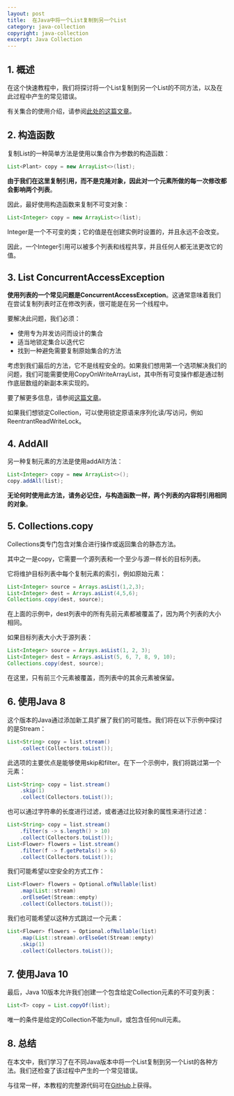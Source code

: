 ```yaml
---
layout: post
title:  在Java中将一个List复制到另一个List
category: java-collection
copyright: java-collection
excerpt: Java Collection
---
```


## 1. 概述

在这个快速教程中，我们将探讨将一个List复制到另一个List的不同方法，以及在此过程中产生的常见错误。

有关集合的使用介绍，请参阅[此处的这篇文章](https://www.baeldung.com/java-collections)。

## 2. 构造函数

复制List的一种简单方法是使用以集合作为参数的构造函数：

```java
List<Plant> copy = new ArrayList<>(list);
```

**由于我们在这里复制引用，而不是克隆对象，因此对一个元素所做的每一次修改都会影响两个列表**。

因此，最好使用构造函数来复制不可变对象：

```java
List<Integer> copy = new ArrayList<>(list);
```

Integer是一个不可变的类；它的值是在创建实例时设置的，并且永远不会改变。

因此，一个Integer引用可以被多个列表和线程共享，并且任何人都无法更改它的值。

## 3. List ConcurrentAccessException

**使用列表的一个常见问题是ConcurrentAccessException**。这通常意味着我们在尝试复制列表时正在修改列表，很可能是在另一个线程中。

要解决此问题，我们必须：

-   使用专为并发访问而设计的集合
-   适当地锁定集合以迭代它
-   找到一种避免需要复制原始集合的方法

考虑到我们最后的方法，它不是线程安全的。如果我们想用第一个选项解决我们的问题，我们可能需要使用CopyOnWriteArrayList，其中所有可变操作都是通过制作底层数组的新副本来实现的。

要了解更多信息，请参阅[这篇文章](https://www.baeldung.com/java-copy-on-write-arraylist)。

如果我们想锁定Collection，可以使用锁定原语来序列化读/写访问，例如ReentrantReadWriteLock。

## 4. AddAll

另一种复制元素的方法是使用addAll方法：

```java
List<Integer> copy = new ArrayList<>();
copy.addAll(list);
```

**无论何时使用此方法，请务必记住，与构造函数一样，两个列表的内容将引用相同的对象**。

## 5. Collections.copy

Collections类专门包含对集合进行操作或返回集合的静态方法。

其中之一是copy，它需要一个源列表和一个至少与源一样长的目标列表。

它将维护目标列表中每个复制元素的索引，例如原始元素：

```java
List<Integer> source = Arrays.asList(1,2,3);
List<Integer> dest = Arrays.asList(4,5,6);
Collections.copy(dest, source);
```

在上面的示例中，dest列表中的所有先前元素都被覆盖了，因为两个列表的大小相同。

如果目标列表大小大于源列表：

```java
List<Integer> source = Arrays.asList(1, 2, 3);
List<Integer> dest = Arrays.asList(5, 6, 7, 8, 9, 10);
Collections.copy(dest, source);
```

在这里，只有前三个元素被覆盖，而列表中的其余元素被保留。

## 6. 使用Java 8

这个版本的Java通过添加新工具扩展了我们的可能性。我们将在以下示例中探讨的是Stream：

```java
List<String> copy = list.stream()
    .collect(Collectors.toList());
```

此选项的主要优点是能够使用skip和filter。在下一个示例中，我们将跳过第一个元素：

```java
List<String> copy = list.stream()
    .skip(1)
    .collect(Collectors.toList());
```

也可以通过字符串的长度进行过滤，或者通过比较对象的属性来进行过滤：

```java
List<String> copy = list.stream()
    .filter(s -> s.length() > 10)
    .collect(Collectors.toList());
List<Flower> flowers = list.stream()
    .filter(f -> f.getPetals() > 6)
    .collect(Collectors.toList());
```

我们可能希望以空安全的方式工作：

```java
List<Flower> flowers = Optional.ofNullable(list)
    .map(List::stream)
    .orElseGet(Stream::empty)
    .collect(Collectors.toList());
```

我们也可能希望以这种方式跳过一个元素：

```java
List<Flower> flowers = Optional.ofNullable(list)
    .map(List::stream).orElseGet(Stream::empty)
    .skip(1)
    .collect(Collectors.toList());
```

## 7. 使用Java 10

最后，Java 10版本允许我们创建一个包含给定Collection元素的不可变列表：

```java
List<T> copy = List.copyOf(list);
```

唯一的条件是给定的Collection不能为null，或包含任何null元素。

## 8. 总结

在本文中，我们学习了在不同Java版本中将一个List复制到另一个List的各种方法。我们还检查了该过程中产生的一个常见错误。

与往常一样，本教程的完整源代码可在[GitHub](https://github.com/tuyucheng7/taketoday-tutorial4j/tree/master/java-core-modules/java-collections-list-3)上获得。